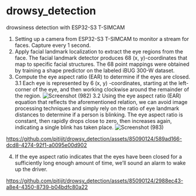 # drowsy_detection
drowsiness detection with ESP32-S3 T-SIMCAM 
1. Setting up a camera from ESP32-S3 T-SIMCAM to monitor a stream for faces. Capture every 1 second.
2. Apply facial landmark localization to extract the eye regions from the face.
The facial landmark detector produces 68 (x, y)-coordinates that map to specific facial structures.
The 68 point mappings were obtained by training a shape predictor on the labeled iBUG 300-W dataset.
3. Compute the eye aspect ratio (EAR) to determine if the eyes are closed.
3.1 Each eye is represented by 6 (x, y) -coordinates, starting at the left-corner of the eye, and then working clockwise around the remainder of the region.
![Screenshot (982)](https://github.com/pitijit/drowsy_detection/assets/85090124/928101a5-57f6-4b2e-8088-aab85e11795e)
3.2 Using the eye aspect ratio (EAR) equation that reflects the aforementioned relation, we can avoid image processing techniques and simply rely on the ratio of eye landmark distances to determine if a person is blinking.
The eye aspect ratio is constant, then rapidly drops close to zero, then increases again, indicating a single blink has taken place.
![Screenshot (983)](https://github.com/pitijit/drowsy_detection/assets/85090124/111de501-95f2-47e1-a9d0-b854736a7fef)


https://github.com/pitijit/drowsy_detection/assets/85090124/589ad166-dcd8-4274-92f1-a0095e00d902


4. If the eye aspect ratio indicates that the eyes have been closed for a sufficiently long enough amount of time, we’ll sound an alarm to wake up the driver.




https://github.com/pitijit/drowsy_detection/assets/85090124/2988ec43-a8e4-4350-8739-b04bdfc80a22

